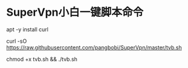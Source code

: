 # SuperVpn小白一键脚本命令 
apt -y install curl

curl -sO https://raw.githubusercontent.com/pangbobi/SuperVpn/master/tvb.sh

chmod +x tvb.sh && ./tvb.sh
